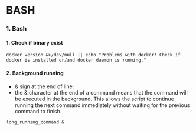 # BASH

### 1. Bash
#### 1. Check if binary exist
```
docker version &>/dev/null || echo "Problems with docker! Check if docker is installed or/and docker daemon is running."
```

#### 2. Background running
* & sign at the end of line:
* the & character at the end of a command means that the command will be executed in the background. This allows the script to continue running the next command immediately without waiting for the previous command to finish.
```
long_running_command &
```

